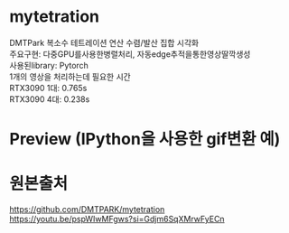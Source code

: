 # mytetration
DMTPark 복소수 테트레이션 연산 수렴/발산 집합 시각화</br>
주요구현: 다중GPU를사용한병렬처리, 자동edge추적을통한영상딸깍생성</br>
사용된library: Pytorch</br>
1개의 영상을 처리하는데 필요한 시간</br>
RTX3090 1대: 0.765s</br>
RTX3090 4대: 0.238s</br>

# Preview (IPython을 사용한 gif변환 예)

# 원본출처
https://github.com/DMTPARK/mytetration</br>
https://youtu.be/pspWIwMFgws?si=Gdjm6SqXMrwFyECn</br>
